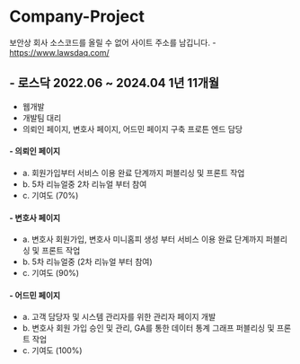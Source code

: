 # Company-Project
보안상 회사 소스코드를 올릴 수 없어 사이트 주소를 남깁니다.  - https://www.lawsdaq.com/

## - 로스닥 2022.06 ~ 2024.04 1년 11개월

 - 웹개발
 - 개발팀 대리
 - 의뢰인 페이지, 변호사 페이지, 어드민 페이지 구축 프로튼 엔드 담당

#### - 의뢰인 페이지
   - a. 회원가입부터 서비스 이용 완료 단계까지 퍼블리싱 및 프론트 작업
   - b. 5차 리뉴얼중 2차 리뉴얼 부터 참여
   - c. 기여도 (70%)

#### - 변호사 페이지
   - a. 변호사 회원가입, 변호사 미니홈피 생성 부터 서비스 이용 완료 단계까지 퍼블리싱 및 프론트 작업
   - b. 5차 리뉴얼중 (2차 리뉴얼 부터 참여)
   - c. 기여도 (90%)

#### - 어드민  페이지
   - a. 고객 담당자 및 시스템 관리자를 위한 관리자 페이지 개발
   - b. 변호사 회원 가입 승인 및 관리, GA를 통한 데이터 통계 그래프 퍼블리싱 및 프론트 작업
   - c. 기여도 (100%)
